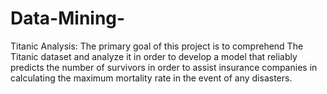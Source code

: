 # Data-Mining-

Titanic Analysis: The primary goal of this project is to comprehend The Titanic dataset and analyze it in order to develop a model that reliably predicts the number of survivors in order to assist insurance companies in calculating the maximum mortality rate in the event of any disasters. 
